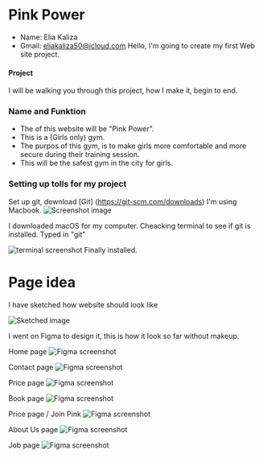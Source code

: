 # Pink Power
- Name: Elia Kaliza
- Gmail: eliakaliza50@icloud.com
Hello, I'm going to create my first Web site project.
#### Project 
I will be walking you through this project, how I make it, begin to end.

### Name and Funktion
- The of this website will be "Pink Power". 
- This is a (Girls only) gym.
- The purpos of this gym, is to make girls more comfortable and more secure during their training session.
- This will be the safest gym in the city for girls.

### Setting up tolls for my project 

Set up git, download 
[Git] (https://git-scm.com/downloads)
 I'm using Macbook. ![Screenshot image](/walkthruimg/b.png)

I downloaded macOS for my computer.
Cheacking terminal to see if git is installed. Typed in "git"

![terminal screenshot](/walkthruimg/Git.png)
Finally installed. 


# Page idea
I have sketched how website should look like

![Sketched image](/walkthruimg/page%20sketching%20idea.png)

I went on Figma to design it, this is how it look so far without makeup. 

Home page
![Figma screenshot](/walkthruimg/Front%20page.png)

Contact page 
![Figma screenshot](/walkthruimg/Contact%20page.png)

Price page
![Figma screenshot](/walkthruimg/Price%20page.png)


Book page 
![Figma screenshot](/walkthruimg/Book%20page.png)

Price page / Join Pink
![Figma screenshot](/walkthruimg/Price%20page.png)

About Us page 
![Figma screenshot](/walkthruimg/Abou%20page.png)

Job page 
![Figma screenshot](/walkthruimg/Job%20page%20.png)

